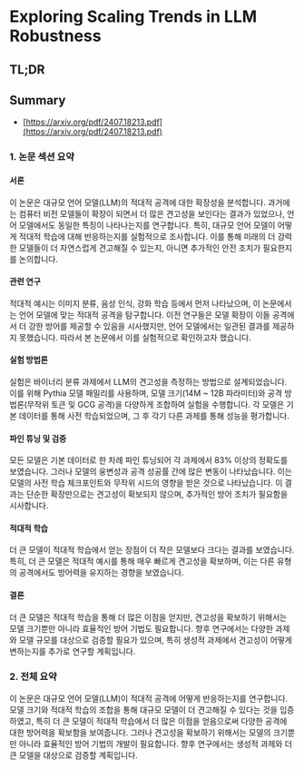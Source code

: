 # Exploring Scaling Trends in LLM Robustness
## TL;DR
## Summary
- [https://arxiv.org/pdf/2407.18213.pdf](https://arxiv.org/pdf/2407.18213.pdf)

### 1. 논문 섹션 요약

#### 서론
이 논문은 대규모 언어 모델(LLM)의 적대적 공격에 대한 확장성을 분석합니다. 과거에는 컴퓨터 비전 모델들이 확장이 되면서 더 많은 견고성을 보인다는 결과가 있었으나, 언어 모델에서도 동일한 특징이 나타나는지를 연구합니다. 특히, 대규모 언어 모델이 어떻게 적대적 학습에 대해 반응하는지를 실험적으로 조사합니다. 이를 통해 미래의 더 강력한 모델들이 더 자연스럽게 견고해질 수 있는지, 아니면 추가적인 안전 조치가 필요한지를 논의합니다.

#### 관련 연구
적대적 예시는 이미지 분류, 음성 인식, 강화 학습 등에서 먼저 나타났으며, 이 논문에서는 언어 모델에 맞는 적대적 공격을 탐구합니다. 이전 연구들은 모델 확장이 이들 공격에서 더 강한 방어를 제공할 수 있음을 시사했지만, 언어 모델에서는 일관된 결과를 제공하지 못했습니다. 따라서 본 논문에서 이를 실험적으로 확인하고자 했습니다.

#### 실험 방법론
실험은 바이너리 분류 과제에서 LLM의 견고성을 측정하는 방법으로 설계되었습니다. 이를 위해 Pythia 모델 패밀리를 사용하며, 모델 크기(14M ~ 12B 파라미터)와 공격 방법론(무작위 토큰 및 GCG 공격)을 다양하게 조합하여 실험을 수행합니다. 각 모델은 기본 데이터를 통해 사전 학습되었으며, 그 후 각기 다른 과제를 통해 성능을 평가합니다.

#### 파인 튜닝 및 검증
모든 모델은 기본 데이터로 한 차례 파인 튜닝되어 각 과제에서 83% 이상의 정확도를 보였습니다. 그러나 모델의 웅변성과 공격 성공률 간에 많은 변동이 나타났습니다. 이는 모델의 사전 학습 체크포인트와 무작위 시드의 영향을 받은 것으로 나타났습니다. 이 결과는 단순한 확장만으로는 견고성이 확보되지 않으며, 추가적인 방어 조치가 필요함을 시사합니다.

#### 적대적 학습
더 큰 모델이 적대적 학습에서 얻는 장점이 더 작은 모델보다 크다는 결과를 보였습니다. 특히, 더 큰 모델은 적대적 예시를 통해 매우 빠르게 견고성을 확보하며, 이는 다른 유형의 공격에서도 방어력을 유지하는 경향을 보였습니다.

#### 결론
더 큰 모델은 적대적 학습을 통해 더 많은 이점을 얻지만, 견고성을 확보하기 위해서는 모델 크기뿐만 아니라 효율적인 방어 기법도 필요합니다. 향후 연구에서는 다양한 과제와 모델 규모를 대상으로 검증할 필요가 있으며, 특히 생성적 과제에서 견고성이 어떻게 변하는지를 추가로 연구할 계획입니다.

### 2. 전체 요약
이 논문은 대규모 언어 모델(LLM)이 적대적 공격에 어떻게 반응하는지를 연구합니다. 모델 크기와 적대적 학습의 조합을 통해 대규모 모델이 더 견고해질 수 있다는 것을 입증하였고, 특히 더 큰 모델이 적대적 학습에서 더 많은 이점을 얻음으로써 다양한 공격에 대한 방어력을 확보함을 보여줍니다. 그러나 견고성을 확보하기 위해서는 모델의 크기뿐만 아니라 효율적인 방어 기법의 개발이 필요합니다. 향후 연구에서는 생성적 과제와 더 큰 모델을 대상으로 검증할 계획입니다.